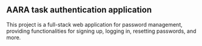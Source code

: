 ## AARA task authentication application
This project is a full-stack web application for password management, providing functionalities for signing up, logging in, resetting passwords, and more.

